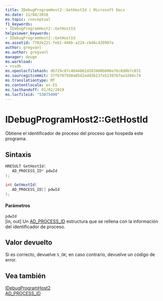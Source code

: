 ```yaml
---
title: IDebugProgramHost2::GetHostId | Microsoft Docs
ms.date: 11/04/2016
ms.topic: conceptual
f1_keywords:
- IDebugProgramHost2::GetHostId
helpviewer_keywords:
- IDebugProgramHost2::GetHostId
ms.assetid: 7702e221-feb1-446b-a224-cb46c420987e
author: gregvanl
ms.author: gregvanl
manager: douge
ms.workload:
- vssdk
ms.openlocfilehash: db729c87c4644862d203400b006e76c8d8b7c031
ms.sourcegitcommit: 37fb7075b0a65d2add3b137a5230767aa3266c74
ms.translationtype: MT
ms.contentlocale: es-ES
ms.lasthandoff: 01/02/2019
ms.locfileid: "53875490"
---
```

# <a name="idebugprogramhost2gethostid"></a>IDebugProgramHost2::GetHostId
Obtiene el identificador de proceso del proceso que hospeda este programa.  
  
## <a name="syntax"></a>Sintaxis  
  
```cpp  
HRESULT GetHostId(   
   AD_PROCESS_ID* pdwId  
);  
```  
  
```csharp  
int GetHostId(   
   AD_PROCESS_ID[] pdwId  
);  
```  
  
#### <a name="parameters"></a>Parámetros  
 `pdwId`  
 [in, out] Un [AD_PROCESS_ID](../../../extensibility/debugger/reference/ad-process-id.md) estructura que se rellena con la información del identificador de proceso.  
  
## <a name="return-value"></a>Valor devuelto  
 Si es correcto, devuelve `S_OK`; en caso contrario, devuelve un código de error.  
  
## <a name="see-also"></a>Vea también  
 [IDebugProgramHost2](../../../extensibility/debugger/reference/idebugprogramhost2.md)   
 [AD_PROCESS_ID](../../../extensibility/debugger/reference/ad-process-id.md)